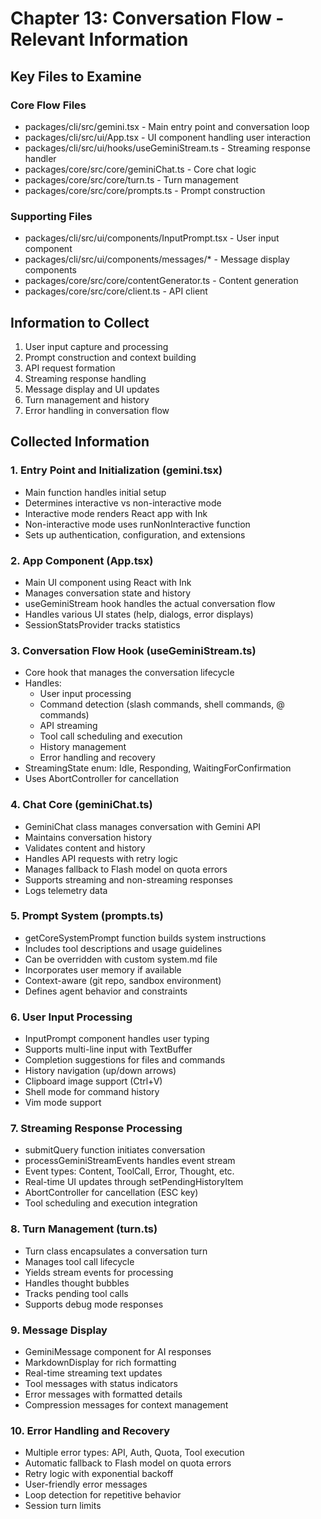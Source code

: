 # Chapter 13: Conversation Flow - Relevant Information

## Key Files to Examine

### Core Flow Files
- packages/cli/src/gemini.tsx - Main entry point and conversation loop
- packages/cli/src/ui/App.tsx - UI component handling user interaction
- packages/cli/src/ui/hooks/useGeminiStream.ts - Streaming response handler
- packages/core/src/core/geminiChat.ts - Core chat logic
- packages/core/src/core/turn.ts - Turn management
- packages/core/src/core/prompts.ts - Prompt construction

### Supporting Files
- packages/cli/src/ui/components/InputPrompt.tsx - User input component
- packages/cli/src/ui/components/messages/* - Message display components
- packages/core/src/core/contentGenerator.ts - Content generation
- packages/core/src/core/client.ts - API client

## Information to Collect
1. User input capture and processing
2. Prompt construction and context building
3. API request formation
4. Streaming response handling
5. Message display and UI updates
6. Turn management and history
7. Error handling in conversation flow

## Collected Information

### 1. Entry Point and Initialization (gemini.tsx)
- Main function handles initial setup
- Determines interactive vs non-interactive mode
- Interactive mode renders React app with Ink
- Non-interactive mode uses runNonInteractive function
- Sets up authentication, configuration, and extensions

### 2. App Component (App.tsx)
- Main UI component using React with Ink
- Manages conversation state and history
- useGeminiStream hook handles the actual conversation flow
- Handles various UI states (help, dialogs, error displays)
- SessionStatsProvider tracks statistics

### 3. Conversation Flow Hook (useGeminiStream.ts)
- Core hook that manages the conversation lifecycle
- Handles:
  - User input processing
  - Command detection (slash commands, shell commands, @ commands)
  - API streaming
  - Tool call scheduling and execution
  - History management
  - Error handling and recovery
- StreamingState enum: Idle, Responding, WaitingForConfirmation
- Uses AbortController for cancellation

### 4. Chat Core (geminiChat.ts)
- GeminiChat class manages conversation with Gemini API
- Maintains conversation history
- Validates content and history
- Handles API requests with retry logic
- Manages fallback to Flash model on quota errors
- Supports streaming and non-streaming responses
- Logs telemetry data

### 5. Prompt System (prompts.ts)
- getCoreSystemPrompt function builds system instructions
- Includes tool descriptions and usage guidelines
- Can be overridden with custom system.md file
- Incorporates user memory if available
- Context-aware (git repo, sandbox environment)
- Defines agent behavior and constraints

### 6. User Input Processing
- InputPrompt component handles user typing
- Supports multi-line input with TextBuffer
- Completion suggestions for files and commands
- History navigation (up/down arrows)
- Clipboard image support (Ctrl+V)
- Shell mode for command history
- Vim mode support

### 7. Streaming Response Processing
- submitQuery function initiates conversation
- processGeminiStreamEvents handles event stream
- Event types: Content, ToolCall, Error, Thought, etc.
- Real-time UI updates through setPendingHistoryItem
- AbortController for cancellation (ESC key)
- Tool scheduling and execution integration

### 8. Turn Management (turn.ts)
- Turn class encapsulates a conversation turn
- Manages tool call lifecycle
- Yields stream events for processing
- Handles thought bubbles
- Tracks pending tool calls
- Supports debug mode responses

### 9. Message Display
- GeminiMessage component for AI responses
- MarkdownDisplay for rich formatting
- Real-time streaming text updates
- Tool messages with status indicators
- Error messages with formatted details
- Compression messages for context management

### 10. Error Handling and Recovery
- Multiple error types: API, Auth, Quota, Tool execution
- Automatic fallback to Flash model on quota errors
- Retry logic with exponential backoff
- User-friendly error messages
- Loop detection for repetitive behavior
- Session turn limits